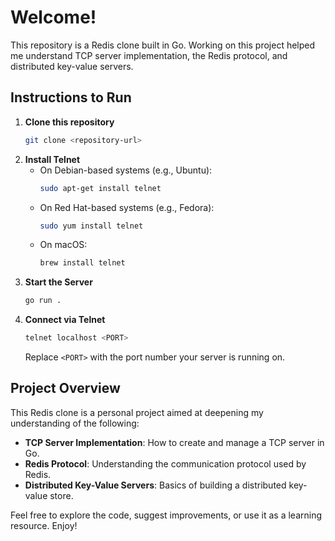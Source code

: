 # Welcome!

This repository is a Redis clone built in Go. Working on this project helped me understand TCP server implementation, the Redis protocol, and distributed key-value servers.

## Instructions to Run

1. **Clone this repository**
   ```sh
   git clone <repository-url>
   ```
2. **Install Telnet**
   - On Debian-based systems (e.g., Ubuntu):
     ```sh
     sudo apt-get install telnet
     ```
   - On Red Hat-based systems (e.g., Fedora):
     ```sh
     sudo yum install telnet
     ```
   - On macOS:
     ```sh
     brew install telnet
     ```
3. **Start the Server**
   ```sh
   go run .
   ```
4. **Connect via Telnet**
   ```sh
   telnet localhost <PORT>
   ```
   Replace `<PORT>` with the port number your server is running on.

## Project Overview

This Redis clone is a personal project aimed at deepening my understanding of the following:

- **TCP Server Implementation**: How to create and manage a TCP server in Go.
- **Redis Protocol**: Understanding the communication protocol used by Redis.
- **Distributed Key-Value Servers**: Basics of building a distributed key-value store.

Feel free to explore the code, suggest improvements, or use it as a learning resource. Enjoy!
